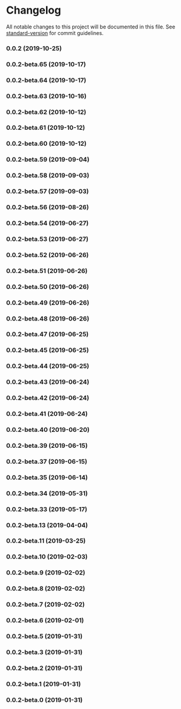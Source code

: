 # Changelog

All notable changes to this project will be documented in this file. See [standard-version](https://github.com/conventional-changelog/standard-version) for commit guidelines.

### 0.0.2 (2019-10-25)

### 0.0.2-beta.65 (2019-10-17)

### 0.0.2-beta.64 (2019-10-17)

### 0.0.2-beta.63 (2019-10-16)

### 0.0.2-beta.62 (2019-10-12)

### 0.0.2-beta.61 (2019-10-12)

### 0.0.2-beta.60 (2019-10-12)

### 0.0.2-beta.59 (2019-09-04)

### 0.0.2-beta.58 (2019-09-03)

### 0.0.2-beta.57 (2019-09-03)

### 0.0.2-beta.56 (2019-08-26)

### 0.0.2-beta.54 (2019-06-27)

### 0.0.2-beta.53 (2019-06-27)

### 0.0.2-beta.52 (2019-06-26)

### 0.0.2-beta.51 (2019-06-26)

### 0.0.2-beta.50 (2019-06-26)

### 0.0.2-beta.49 (2019-06-26)

### 0.0.2-beta.48 (2019-06-26)

### 0.0.2-beta.47 (2019-06-25)

### 0.0.2-beta.45 (2019-06-25)

### 0.0.2-beta.44 (2019-06-25)

### 0.0.2-beta.43 (2019-06-24)

### 0.0.2-beta.42 (2019-06-24)

### 0.0.2-beta.41 (2019-06-24)

### 0.0.2-beta.40 (2019-06-20)

### 0.0.2-beta.39 (2019-06-15)

### 0.0.2-beta.37 (2019-06-15)

### 0.0.2-beta.35 (2019-06-14)

### 0.0.2-beta.34 (2019-05-31)

### 0.0.2-beta.33 (2019-05-17)

### 0.0.2-beta.13 (2019-04-04)

### 0.0.2-beta.11 (2019-03-25)

### 0.0.2-beta.10 (2019-02-03)

### 0.0.2-beta.9 (2019-02-02)

### 0.0.2-beta.8 (2019-02-02)

### 0.0.2-beta.7 (2019-02-02)

### 0.0.2-beta.6 (2019-02-01)

### 0.0.2-beta.5 (2019-01-31)

### 0.0.2-beta.3 (2019-01-31)

### 0.0.2-beta.2 (2019-01-31)

### 0.0.2-beta.1 (2019-01-31)

### 0.0.2-beta.0 (2019-01-31)
